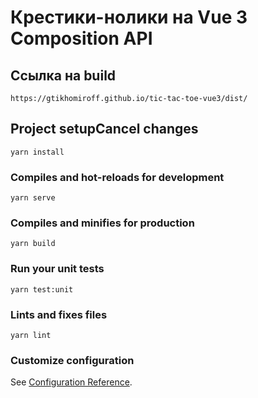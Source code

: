 # Крестики-нолики на Vue 3 Composition API

## Ссылка на build
```
https://gtikhomiroff.github.io/tic-tac-toe-vue3/dist/
```

## Project setupCancel changes
```
yarn install
```

### Compiles and hot-reloads for development
```
yarn serve
```

### Compiles and minifies for production
```
yarn build
```

### Run your unit tests
```
yarn test:unit
```

### Lints and fixes files
```
yarn lint
```

### Customize configuration
See [Configuration Reference](https://cli.vuejs.org/config/).
